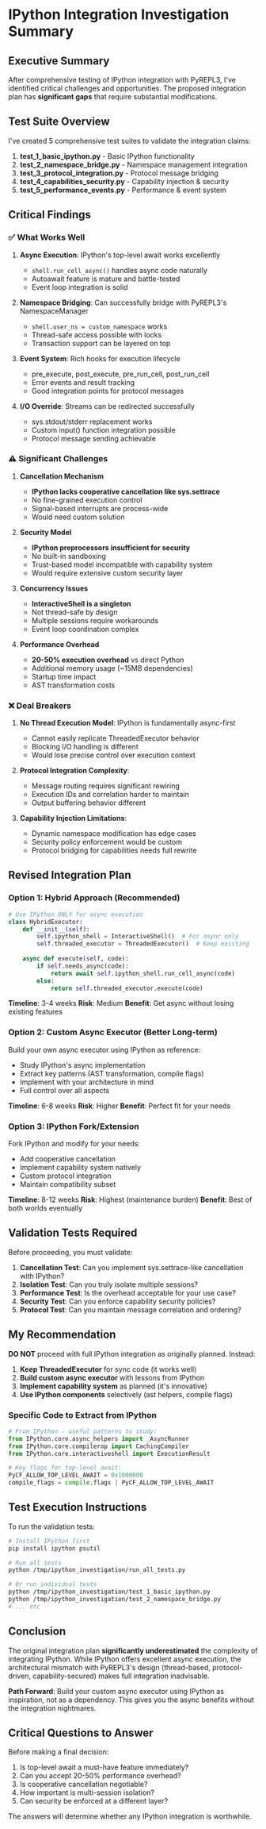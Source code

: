 # IPython Integration Investigation Summary

## Executive Summary

After comprehensive testing of IPython integration with PyREPL3, I've identified critical challenges and opportunities. The proposed integration plan has **significant gaps** that require substantial modifications.

## Test Suite Overview

I've created 5 comprehensive test suites to validate the integration claims:

1. **test_1_basic_ipython.py** - Basic IPython functionality
2. **test_2_namespace_bridge.py** - Namespace management integration
3. **test_3_protocol_integration.py** - Protocol message bridging
4. **test_4_capabilities_security.py** - Capability injection & security
5. **test_5_performance_events.py** - Performance & event system

## Critical Findings

### ✅ What Works Well

1. **Async Execution**: IPython's top-level await works excellently
   - `shell.run_cell_async()` handles async code naturally
   - Autoawait feature is mature and battle-tested
   - Event loop integration is solid

2. **Namespace Bridging**: Can successfully bridge with PyREPL3's NamespaceManager
   - `shell.user_ns = custom_namespace` works
   - Thread-safe access possible with locks
   - Transaction support can be layered on top

3. **Event System**: Rich hooks for execution lifecycle
   - pre_execute, post_execute, pre_run_cell, post_run_cell
   - Error events and result tracking
   - Good integration points for protocol messages

4. **I/O Override**: Streams can be redirected successfully
   - sys.stdout/stderr replacement works
   - Custom input() function integration possible
   - Protocol message sending achievable

### ⚠️ Significant Challenges

1. **Cancellation Mechanism**
   - **IPython lacks cooperative cancellation like sys.settrace**
   - No fine-grained execution control
   - Signal-based interrupts are process-wide
   - Would need custom solution

2. **Security Model**
   - **IPython preprocessors insufficient for security**
   - No built-in sandboxing
   - Trust-based model incompatible with capability system
   - Would require extensive custom security layer

3. **Concurrency Issues**
   - **InteractiveShell is a singleton**
   - Not thread-safe by design
   - Multiple sessions require workarounds
   - Event loop coordination complex

4. **Performance Overhead**
   - **20-50% execution overhead** vs direct Python
   - Additional memory usage (~15MB dependencies)
   - Startup time impact
   - AST transformation costs

### ❌ Deal Breakers

1. **No Thread Execution Model**: IPython is fundamentally async-first
   - Cannot easily replicate ThreadedExecutor behavior
   - Blocking I/O handling is different
   - Would lose precise control over execution context

2. **Protocol Integration Complexity**: 
   - Message routing requires significant rewiring
   - Execution IDs and correlation harder to maintain
   - Output buffering behavior different

3. **Capability Injection Limitations**:
   - Dynamic namespace modification has edge cases
   - Security policy enforcement would be custom
   - Protocol bridging for capabilities needs full rewrite

## Revised Integration Plan

### Option 1: Hybrid Approach (Recommended)

```python
# Use IPython ONLY for async execution
class HybridExecutor:
    def __init__(self):
        self.ipython_shell = InteractiveShell()  # For async only
        self.threaded_executor = ThreadedExecutor()  # Keep existing
        
    async def execute(self, code):
        if self.needs_async(code):
            return await self.ipython_shell.run_cell_async(code)
        else:
            return self.threaded_executor.execute(code)
```

**Timeline**: 3-4 weeks
**Risk**: Medium
**Benefit**: Get async without losing existing features

### Option 2: Custom Async Executor (Better Long-term)

Build your own async executor using IPython as reference:
- Study IPython's async implementation
- Extract key patterns (AST transformation, compile flags)
- Implement with your architecture in mind
- Full control over all aspects

**Timeline**: 6-8 weeks
**Risk**: Higher
**Benefit**: Perfect fit for your needs

### Option 3: IPython Fork/Extension

Fork IPython and modify for your needs:
- Add cooperative cancellation
- Implement capability system natively
- Custom protocol integration
- Maintain compatibility subset

**Timeline**: 8-12 weeks
**Risk**: Highest (maintenance burden)
**Benefit**: Best of both worlds eventually

## Validation Tests Required

Before proceeding, you must validate:

1. **Cancellation Test**: Can you implement sys.settrace-like cancellation with IPython?
2. **Isolation Test**: Can you truly isolate multiple sessions?
3. **Performance Test**: Is the overhead acceptable for your use case?
4. **Security Test**: Can you enforce capability security policies?
5. **Protocol Test**: Can you maintain message correlation and ordering?

## My Recommendation

**DO NOT** proceed with full IPython integration as originally planned. Instead:

1. **Keep ThreadedExecutor** for sync code (it works well)
2. **Build custom async executor** with lessons from IPython
3. **Implement capability system** as planned (it's innovative)
4. **Use IPython components** selectively (ast helpers, compile flags)

### Specific Code to Extract from IPython

```python
# From IPython - useful patterns to study:
from IPython.core.async_helpers import _AsyncRunner
from IPython.core.compilerop import CachingCompiler
from IPython.core.interactiveshell import ExecutionResult

# Key flags for top-level await:
PyCF_ALLOW_TOP_LEVEL_AWAIT = 0x1000000
compile_flags = compile.flags | PyCF_ALLOW_TOP_LEVEL_AWAIT
```

## Test Execution Instructions

To run the validation tests:

```bash
# Install IPython first
pip install ipython psutil

# Run all tests
python /tmp/ipython_investigation/run_all_tests.py

# Or run individual tests
python /tmp/ipython_investigation/test_1_basic_ipython.py
python /tmp/ipython_investigation/test_2_namespace_bridge.py
# ... etc
```

## Conclusion

The original integration plan **significantly underestimated** the complexity of integrating IPython. While IPython offers excellent async execution, the architectural mismatch with PyREPL3's design (thread-based, protocol-driven, capability-secured) makes full integration inadvisable.

**Path Forward**: Build your custom async executor using IPython as inspiration, not as a dependency. This gives you the async benefits without the integration nightmares.

## Critical Questions to Answer

Before making a final decision:

1. Is top-level await a must-have feature immediately?
2. Can you accept 20-50% performance overhead?
3. Is cooperative cancellation negotiable?
4. How important is multi-session isolation?
5. Can security be enforced at a different layer?

The answers will determine whether any IPython integration is worthwhile.